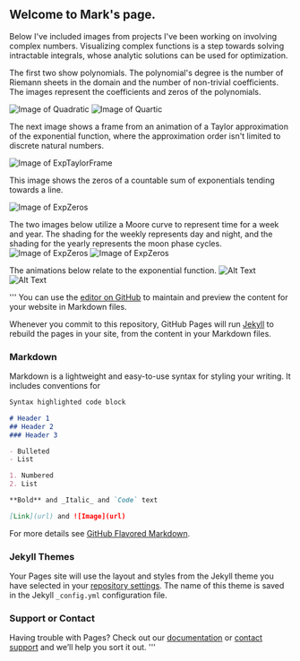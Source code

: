 ## Welcome to Mark's page.

Below I've included images from projects I've been working on involving complex numbers. Visualizing complex functions is a step towards solving intractable integrals, whose analytic solutions can be used for optimization. 

The first two show polynomials. The polynomial's degree is the number of Riemann sheets in the domain and the number of non-trivial coefficients. The images represent the coefficients and zeros of the polynomials.

![Image of Quadratic](https://tauself.github.io/Quadratic.png)
![Image of Quartic](https://tauself.github.io/Quartic.png)

The next image shows a frame from an animation of a Taylor approximation of the exponential function, where the approximation order isn't limited to discrete natural numbers. 

![Image of ExpTaylorFrame](https://tauself.github.io/ExpTaylorFrame.png)

This image shows the zeros of a countable sum of exponentials tending towards a line. 

![Image of ExpZeros](https://tauself.github.io/ExpZeros.png)

The two images below utilize a Moore curve to represent time for a week and year. The shading for the weekly represents day and night, and the shading for the yearly represents the moon phase cycles.
![Image of ExpZeros](https://tauself.github.io/Weekly.png)
![Image of ExpZeros](https://tauself.github.io/Yearly.png)


The animations below relate to the exponential function.
![Alt Text](https://tauself.github.io/ezgif-5-a17819ac3b.gif)
![Alt Text](https://tauself.github.io/ezgif-5-c935454d75.gif)


'''
You can use the [editor on GitHub](https://github.com/tauself/tauself.github.io/edit/master/README.md) to maintain and preview the content for your website in Markdown files.

Whenever you commit to this repository, GitHub Pages will run [Jekyll](https://jekyllrb.com/) to rebuild the pages in your site, from the content in your Markdown files.






### Markdown

Markdown is a lightweight and easy-to-use syntax for styling your writing. It includes conventions for

```markdown
Syntax highlighted code block

# Header 1
## Header 2
### Header 3

- Bulleted
- List

1. Numbered
2. List

**Bold** and _Italic_ and `Code` text

[Link](url) and ![Image](url)
```

For more details see [GitHub Flavored Markdown](https://guides.github.com/features/mastering-markdown/).

### Jekyll Themes

Your Pages site will use the layout and styles from the Jekyll theme you have selected in your [repository settings](https://github.com/tauself/tauself.github.io/settings). The name of this theme is saved in the Jekyll `_config.yml` configuration file.

### Support or Contact

Having trouble with Pages? Check out our [documentation](https://help.github.com/categories/github-pages-basics/) or [contact support](https://github.com/contact) and we’ll help you sort it out.
'''
